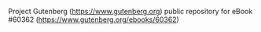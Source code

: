 Project Gutenberg (https://www.gutenberg.org) public repository for eBook #60362 (https://www.gutenberg.org/ebooks/60362)
